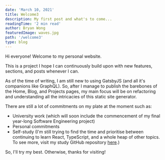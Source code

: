 ```yaml
---
date: 'March 10, 2021'
title: Welcome3
description: My first post and what's to come...
readingTime: '2 min read'
author: Bryan Wong
featuredImage: waves.jpg
path: '/welcome3'
type: blog
---
```


Hi everyone! Welcome to my personal website.

This is a project I hope I can continuously build upon with new features, sections, and posts whenever I can.

As of the time of writing, I am still new to using GatsbyJS (and all it's companions like GraphQL). So, after I manage to publish the barebones of the Home, Blog, and Projects pages, my main focus will be on refactoring and understanding all the intricacies of this static site generator.

There are still a lot of commitments on my plate at the moment such as:

-   University work (which will soon include the commencement of my final year-long Software Engineering project)
-   Personal commitments
-   Self-study (I'm still trying to find the time and prioritise between continuing to learn React, TypeScript, and a whole heap of other topics. To see more, visit my study GitHub repository [here](https://github.com/bryanwyk/learning-front-end).)

So, I'll try my best. Otherwise, thanks for visiting!
